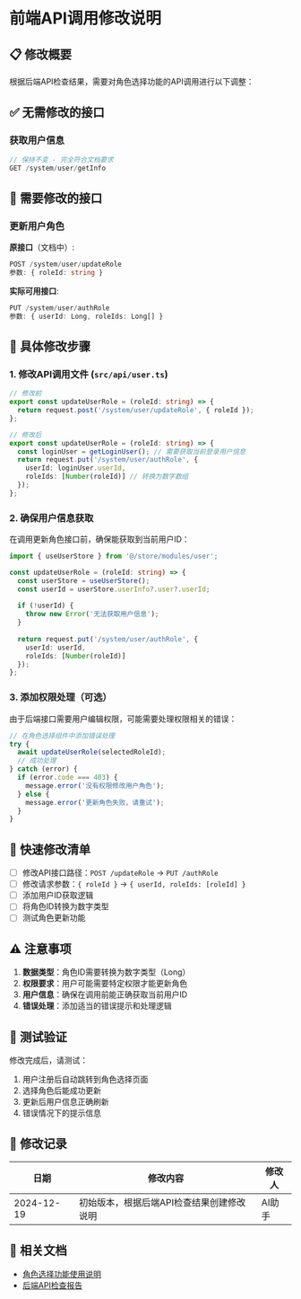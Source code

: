 # 前端API调用修改说明

## 📋 修改概要

根据后端API检查结果，需要对角色选择功能的API调用进行以下调整：

## ✅ 无需修改的接口

### 获取用户信息
```typescript
// 保持不变 - 完全符合文档要求
GET /system/user/getInfo
```

## 🔧 需要修改的接口

### 更新用户角色
**原接口**（文档中）:
```typescript
POST /system/user/updateRole
参数: { roleId: string }
```

**实际可用接口**:
```typescript
PUT /system/user/authRole
参数: { userId: Long, roleIds: Long[] }
```

## 📝 具体修改步骤

### 1. 修改API调用文件 (`src/api/user.ts`)

```typescript
// 修改前
export const updateUserRole = (roleId: string) => {
  return request.post('/system/user/updateRole', { roleId });
};

// 修改后
export const updateUserRole = (roleId: string) => {
  const loginUser = getLoginUser(); // 需要获取当前登录用户信息
  return request.put('/system/user/authRole', { 
    userId: loginUser.userId,
    roleIds: [Number(roleId)] // 转换为数字数组
  });
};
```

### 2. 确保用户信息获取

在调用更新角色接口前，确保能获取到当前用户ID：

```typescript
import { useUserStore } from '@/store/modules/user';

const updateUserRole = (roleId: string) => {
  const userStore = useUserStore();
  const userId = userStore.userInfo?.user?.userId;
  
  if (!userId) {
    throw new Error('无法获取用户信息');
  }
  
  return request.put('/system/user/authRole', { 
    userId: userId,
    roleIds: [Number(roleId)]
  });
};
```

### 3. 添加权限处理（可选）

由于后端接口需要用户编辑权限，可能需要处理权限相关的错误：

```typescript
// 在角色选择组件中添加错误处理
try {
  await updateUserRole(selectedRoleId);
  // 成功处理
} catch (error) {
  if (error.code === 403) {
    message.error('没有权限修改用户角色');
  } else {
    message.error('更新角色失败，请重试');
  }
}
```

## 🚀 快速修改清单

- [ ] 修改API接口路径：`POST /updateRole` → `PUT /authRole`
- [ ] 修改请求参数：`{ roleId }` → `{ userId, roleIds: [roleId] }`
- [ ] 添加用户ID获取逻辑
- [ ] 将角色ID转换为数字类型
- [ ] 测试角色更新功能

## ⚠️ 注意事项

1. **数据类型**：角色ID需要转换为数字类型（Long）
2. **权限要求**：用户可能需要特定权限才能更新角色
3. **用户信息**：确保在调用前能正确获取当前用户ID
4. **错误处理**：添加适当的错误提示和处理逻辑

## 🧪 测试验证

修改完成后，请测试：
1. 用户注册后自动跳转到角色选择页面
2. 选择角色后能成功更新
3. 更新后用户信息正确刷新
4. 错误情况下的提示信息

## 📅 修改记录

| 日期 | 修改内容 | 修改人 |
|------|----------|--------|
| 2024-12-19 | 初始版本，根据后端API检查结果创建修改说明 | AI助手 |

## 🔗 相关文档

- [角色选择功能使用说明](./角色选择功能使用说明.md)
- [后端API检查报告](../API文档修正说明.md) 